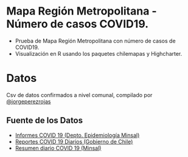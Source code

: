 # Mapa Región Metropolitana - Número de casos COVID19.

* Prueba de Mapa Región Metropolitana con número de casos de COVID19. 
* Visualización en R usando los paquetes chilemapas y Highcharter.

# Datos
Csv de datos confirmados a nivel comunal, compilado por [@jorgeperezrojas](https://github.com/jorgeperezrojas/covid19-data) 

## Fuente de los Datos

* [Informes COVID 19 (Depto. Epidemiología Minsal)](http://epi.minsal.cl/informes-covid-19/) 
* [Reportes COVID 19 Diarios (Gobierno de Chile)](https://www.gob.cl/coronavirus/cifrasoficiales/#reportes)
* [Resumen diario COVID 19 (Minsal)](https://www.minsal.cl/nuevo-coronavirus-2019-ncov/casos-confirmados-en-chile-covid-19/)
